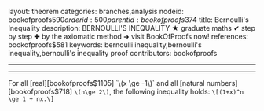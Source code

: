 layout: theorem
categories: branches,analysis
nodeid: bookofproofs$590
orderid: 500
parentid: bookofproofs$374
title: Bernoulli's Inequality
description: BERNOULLI'S INEQUALITY ★ graduate maths ✔ step by step ✚ by the axiomatic method ➜ visit BookOfProofs now!
references: bookofproofs$581
keywords: bernoulli inequality,bernoulli's inequality,bernoulli's inequality proof
contributors: bookofproofs

---


---

For all [real][bookofproofs$1105] `\(x \ge -1\)` and all [natural numbers][bookofproofs$718] `\(n\ge 2\)`, the following inequality holds:
`\[(1+x)^n \ge 1 + nx.\]`
